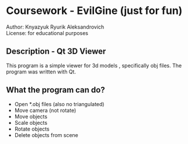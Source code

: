 # Coursework - EvilGine (just for fun)
Author: Knyazyuk Ryurik Aleksandrovich <br>
License: for educational purposes
## Description - Qt 3D Viewer
This program is a simple viewer for 3d models , specifically obj files.  The program was written with Qt.
## What the program can do?
+ Open \*.obj files (also no triangulated)
+ Move camera (not rotate)
+ Move objects
+ Scale objects
+ Rotate objects
+ Delete objects from scene
